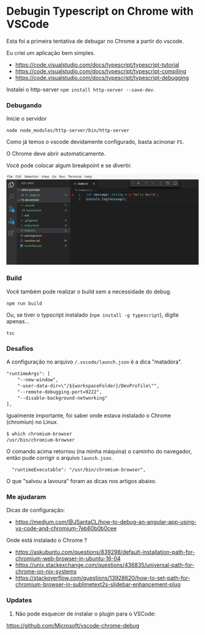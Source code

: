 # Debugin Typescript on Chrome with VSCode

Esta foi a primeira tentativa de debugar no Chrome a partir do vscode.

Eu criei um aplicação bem simples.

- https://code.visualstudio.com/docs/typescript/typescript-tutorial
- https://code.visualstudio.com/docs/typescript/typescript-compiling
- https://code.visualstudio.com/docs/typescript/typescript-debugging

Instalei o http-server `npm install http-server --save-dev`.

### Debugando

Inicie o servidor

    node node_modules/http-server/bin/http-server

Como já temos o vscode devidamente configurado, basta acinonar `F5`.

O Chrome deve abrir automaticamente.

Você pode colocar algum breakpoint e se divertir.

![](debuging-vscode.png)


### Build

Você também pode realizar o build sem a necessidade do debug.

    npm run build

Ou, se tiver o typscript instalado (`npm install -g typescript`), digite apenas...

    tsc


### Desafios

A configuração no arquivo `/.vscode/launch.json` é a dica "matadora".

    "runtimeArgs": [
        "--new-window",
        "-user-data-dir=\"/${workspaceFolder}/DevProfile\"",
        "--remote-debugging-port=9222",
        "--disable-background-networking"
    ],

Igualmente importante, foi saber onde estava instalado o Chrome (chromiun) no Linux.

    $ which chromium-browser
    /usr/bin/chromium-browser

O comando acima retornou (na minha máquina) o caminho do navegador, então pude corrigir o
arquivo `launch.json`.

      "runtimeExecutable": "/usr/bin/chromium-browser",

O que "salvou a lavoura" foram as dicas nos artigos abaixo.

### Me ajudaram

Dicas de configuração:

- https://medium.com/@JSantaCL/how-to-debug-an-angular-app-using-vs-code-and-chromium-7eb60b0b0cee

Onde está instalado o Chrome ?

- https://askubuntu.com/questions/839298/default-installation-path-for-chromium-web-browser-in-ubuntu-16-04
- https://unix.stackexchange.com/questions/436835/universal-path-for-chrome-on-nix-systems
- https://stackoverflow.com/questions/13928620/how-to-set-path-for-chromium-browser-in-sublimetext2s-slidebar-enhancement-plug


### Updates

1) Não pode esquecer de instalar o plugin para o VSCode:

https://github.com/Microsoft/vscode-chrome-debug
